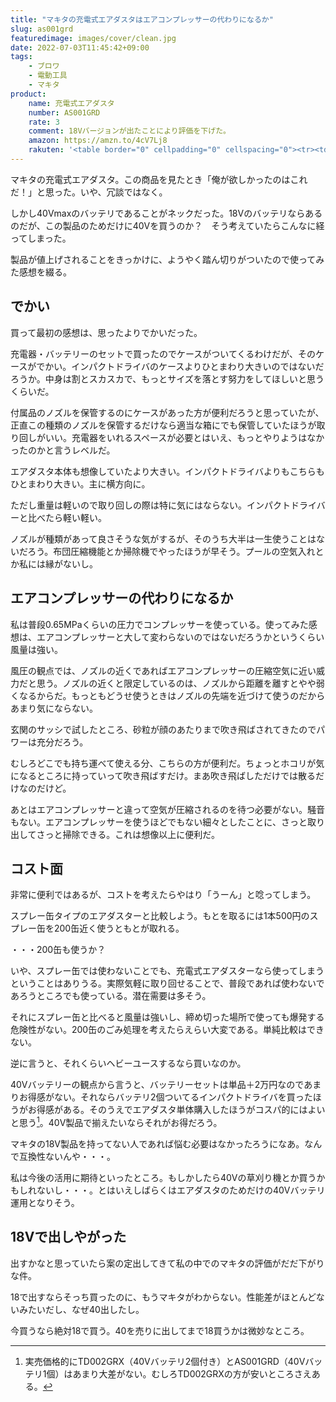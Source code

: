 ```yaml
---
title: "マキタの充電式エアダスタはエアコンプレッサーの代わりになるか"
slug: as001grd
featuredimage: images/cover/clean.jpg
date: 2022-07-03T11:45:42+09:00
tags:
    - ブロワ
    - 電動工具
    - マキタ
product:
    name: 充電式エアダスタ
    number: AS001GRD
    rate: 3
    comment: 18Vバージョンが出たことにより評価を下げた。
    amazon: https://amzn.to/4cV7Lj8
    rakuten: '<table border="0" cellpadding="0" cellspacing="0"><tr><td><div style="border:1px solid #95a5a6;border-radius:.75rem;background-color:#FFFFFF;width:504px;margin:0px;padding:5px;text-align:center;overflow:hidden;"><table><tr><td style="width:240px"><a href="https://hb.afl.rakuten.co.jp/ichiba/293bb2b3.30833f62.293bb2b4.90a7ffb2/?pc=https%3A%2F%2Fitem.rakuten.co.jp%2Fmitsuyoshi%2Fmkt00000000816%2F&link_type=picttext&ut=eyJwYWdlIjoiaXRlbSIsInR5cGUiOiJwaWN0dGV4dCIsInNpemUiOiIyNDB4MjQwIiwibmFtIjoxLCJuYW1wIjoicmlnaHQiLCJjb20iOjEsImNvbXAiOiJkb3duIiwicHJpY2UiOjEsImJvciI6MSwiY29sIjoxLCJiYnRuIjoxLCJwcm9kIjowLCJhbXAiOmZhbHNlfQ%3D%3D" target="_blank" rel="nofollow sponsored noopener" style="word-wrap:break-word;"  ><img src="https://hbb.afl.rakuten.co.jp/hgb/293bb2b3.30833f62.293bb2b4.90a7ffb2/?me_id=1191175&item_id=10058734&pc=https%3A%2F%2Fthumbnail.image.rakuten.co.jp%2F%400_mall%2Fmitsuyoshi%2Fcabinet%2F2021%2Fmkt%2F01-2%2Fmkt00000000816.jpg%3F_ex%3D240x240&s=240x240&t=picttext" border="0" style="margin:2px" alt="[商品価格に関しましては、リンクが作成された時点と現時点で情報が変更されている場合がございます。]" title="[商品価格に関しましては、リンクが作成された時点と現時点で情報が変更されている場合がございます。]"></a></td><td style="vertical-align:top;width:248px;"><p style="font-size:12px;line-height:1.4em;text-align:left;margin:0px;padding:2px 6px;word-wrap:break-word"><a href="https://hb.afl.rakuten.co.jp/ichiba/293bb2b3.30833f62.293bb2b4.90a7ffb2/?pc=https%3A%2F%2Fitem.rakuten.co.jp%2Fmitsuyoshi%2Fmkt00000000816%2F&link_type=picttext&ut=eyJwYWdlIjoiaXRlbSIsInR5cGUiOiJwaWN0dGV4dCIsInNpemUiOiIyNDB4MjQwIiwibmFtIjoxLCJuYW1wIjoicmlnaHQiLCJjb20iOjEsImNvbXAiOiJkb3duIiwicHJpY2UiOjEsImJvciI6MSwiY29sIjoxLCJiYnRuIjoxLCJwcm9kIjowLCJhbXAiOmZhbHNlfQ%3D%3D" target="_blank" rel="nofollow sponsored noopener" style="word-wrap:break-word;"  >マキタ（makita） 充電式エアダスタ バッテリ 充電器付き AS001GRD 充電式 バッテリー式 ブロワー エアダスター 空気入れ 空気抜き 40Vmax</a><br><span >価格：46892円（税込、送料別)</span> <span style="color:#BBB">(2022/7/3時点)</span></p><div style="margin:10px;"><a href="https://hb.afl.rakuten.co.jp/ichiba/293bb2b3.30833f62.293bb2b4.90a7ffb2/?pc=https%3A%2F%2Fitem.rakuten.co.jp%2Fmitsuyoshi%2Fmkt00000000816%2F&link_type=picttext&ut=eyJwYWdlIjoiaXRlbSIsInR5cGUiOiJwaWN0dGV4dCIsInNpemUiOiIyNDB4MjQwIiwibmFtIjoxLCJuYW1wIjoicmlnaHQiLCJjb20iOjEsImNvbXAiOiJkb3duIiwicHJpY2UiOjEsImJvciI6MSwiY29sIjoxLCJiYnRuIjoxLCJwcm9kIjowLCJhbXAiOmZhbHNlfQ%3D%3D" target="_blank" rel="nofollow sponsored noopener" style="word-wrap:break-word;"  ><img src="https://static.affiliate.rakuten.co.jp/makelink/rl.svg" style="float:left;max-height:27px;width:auto;margin-top:0"></a><a href="https://hb.afl.rakuten.co.jp/ichiba/293bb2b3.30833f62.293bb2b4.90a7ffb2/?pc=https%3A%2F%2Fitem.rakuten.co.jp%2Fmitsuyoshi%2Fmkt00000000816%2F%3Fscid%3Daf_pc_bbtn&link_type=picttext&ut=eyJwYWdlIjoiaXRlbSIsInR5cGUiOiJwaWN0dGV4dCIsInNpemUiOiIyNDB4MjQwIiwibmFtIjoxLCJuYW1wIjoicmlnaHQiLCJjb20iOjEsImNvbXAiOiJkb3duIiwicHJpY2UiOjEsImJvciI6MSwiY29sIjoxLCJiYnRuIjoxLCJwcm9kIjowLCJhbXAiOmZhbHNlfQ==" target="_blank" rel="nofollow sponsored noopener" style="word-wrap:break-word;"  ><div style="float:right;width:41%;height:27px;background-color:#bf0000;color:#fff!important;font-size:12px;font-weight:500;line-height:27px;margin-left:1px;padding: 0 12px;border-radius:16px;cursor:pointer;text-align:center;">楽天で購入</div></a></div></td></tr></table></div><br><p style="color:#000000;font-size:12px;line-height:1.4em;margin:5px;word-wrap:break-word"></p></td></tr></table>'
---
```


マキタの充電式エアダスタ。この商品を見たとき「俺が欲しかったのはこれだ！」と思った。いや、冗談ではなく。

しかし40Vmaxのバッテリであることがネックだった。18Vのバッテリならあるのだが、この製品のためだけに40Vを買うのか？　そう考えていたらこんなに経ってしまった。

製品が値上げされることをきっかけに、ようやく踏ん切りがついたので使ってみた感想を綴る。

<!--more-->

## でかい

買って最初の感想は、思ったよりでかいだった。

充電器・バッテリーのセットで買ったのでケースがついてくるわけだが、そのケースがでかい。インパクトドライバのケースよりひとまわり大きいのではないだろうか。中身は割とスカスカで、もっとサイズを落とす努力をしてほしいと思うくらいだ。

付属品のノズルを保管するのにケースがあった方が便利だろうと思っていたが、正直この種類のノズルを保管するだけなら適当な箱にでも保管していたほうが取り回しがいい。充電器をいれるスペースが必要とはいえ、もっとやりようはなかったのかと言うレベルだ。

エアダスタ本体も想像していたより大きい。インパクトドライバよりもこちらもひとまわり大きい。主に横方向に。

ただし重量は軽いので取り回しの際は特に気にはならない。インパクトドライバーと比べたら軽い軽い。

ノズルが種類があって良さそうな気がするが、そのうち大半は一生使うことはないだろう。布団圧縮機能とか掃除機でやったほうが早そう。プールの空気入れとか私には縁がないし。

## エアコンプレッサーの代わりになるか

私は普段0.65MPaくらいの圧力でコンプレッサーを使っている。使ってみた感想は、エアコンプレッサーと大して変わらないのではないだろうかというくらい風量は強い。

風圧の観点では、ノズルの近くであればエアコンプレッサーの圧縮空気に近い威力だと思う。ノズルの近くと限定しているのは、ノズルから距離を離すとやや弱くなるからだ。もっともどうせ使うときはノズルの先端を近づけて使うのだからあまり気にならない。

玄関のサッシで試したところ、砂粒が顔のあたりまで吹き飛ばされてきたのでパワーは充分だろう。

むしろどこでも持ち運べて使える分、こちらの方が便利だ。ちょっとホコリが気になるところに持っていって吹き飛ばすだけ。まあ吹き飛ばしただけでは散るだけなのだけど。

あとはエアコンプレッサーと違って空気が圧縮されるのを待つ必要がない。騒音もない。エアコンプレッサーを使うほどでもない細々としたことに、さっと取り出してさっと掃除できる。これは想像以上に便利だ。

## コスト面

非常に便利ではあるが、コストを考えたらやはり「うーん」と唸ってしまう。

スプレー缶タイプのエアダスターと比較しよう。もとを取るには1本500円のスプレー缶を200缶近く使うともとが取れる。

・・・200缶も使うか？

いや、スプレー缶では使わないことでも、充電式エアダスターなら使ってしまうということはありうる。実際気軽に取り回せることで、普段であれば使わないであろうところでも使っている。潜在需要は多そう。

それにスプレー缶と比べると風量は強いし、締め切った場所で使っても爆発する危険性がない。200缶のごみ処理を考えたらえらい大変である。単純比較はできない。

逆に言うと、それくらいヘビーユースするなら買いなのか。

40Vバッテリーの観点から言うと、バッテリーセットは単品＋2万円なのであまりお得感がない。それならバッテリ2個ついてるインパクトドライバを買ったほうがお得感がある。そのうえでエアダスタ単体購入したほうがコスパ的にはよいと思う[^1]。40V製品で揃えたいならそれがお得だろう。

マキタの18V製品を持ってない人であれば悩む必要はなかったろうになあ。なんで互換性ないんや・・・。

私は今後の活用に期待といったところ。もしかしたら40Vの草刈り機とか買うかもしれないし・・・。とはいえしばらくはエアダスタのためだけの40Vバッテリ運用となりそう。

## 18Vで出しやがった

出すかなと思っていたら案の定出してきて私の中でのマキタの評価がだだ下がりな件。

18で出すならそっち買ったのに、もうマキタがわからない。性能差がほとんどないみたいだし、なぜ40出したし。

今買うなら絶対18で買う。40を売りに出してまで18買うかは微妙なところ。

[^1]: 実売価格的にTD002GRX（40Vバッテリ2個付き）とAS001GRD（40Vバッテリ1個）はあまり大差がない。むしろTD002GRXの方が安いところさえある。